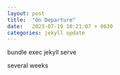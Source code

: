 ```yaml
---
layout: post
title:  "On Departure"
date:   2023-07-19 10:21:07 + 0630
categories: jekyll update
---
```


bundle exec jekyll serve


several weeks

